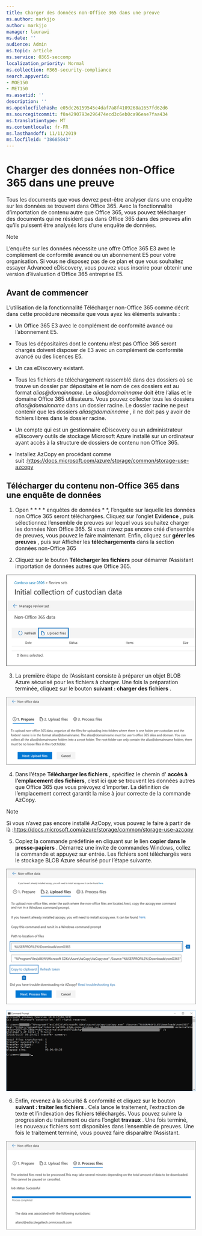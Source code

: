 ```yaml
---
title: Charger des données non-Office 365 dans une preuve
ms.author: markjjo
author: markjjo
manager: laurawi
ms.date: ''
audience: Admin
ms.topic: article
ms.service: O365-seccomp
localization_priority: Normal
ms.collection: M365-security-compliance
search.appverid:
- MOE150
- MET150
ms.assetid: ''
description: ''
ms.openlocfilehash: e05dc26159545e4daf7a8f4109268a1657fd62d6
ms.sourcegitcommit: f0a4290793e296474ecd3c6eb0ca96eae7faa434
ms.translationtype: MT
ms.contentlocale: fr-FR
ms.lasthandoff: 11/11/2019
ms.locfileid: "38685843"
---
```

# <a name="load-non-office-365-data-into-evidence"></a>Charger des données non-Office 365 dans une preuve

Tous les documents que vous devrez peut-être analyser dans une enquête sur les données se trouvent dans Office 365. Avec la fonctionnalité d’importation de contenu autre que Office 365, vous pouvez télécharger des documents qui ne résident pas dans Office 365 dans des preuves afin qu’ils puissent être analysés lors d’une enquête de données.

>[!Note]
>L’enquête sur les données nécessite une offre Office 365 E3 avec le complément de conformité avancé ou un abonnement E5 pour votre organisation. Si vous ne disposez pas de ce plan et que vous souhaitez essayer Advanced eDiscovery, vous pouvez vous inscrire pour obtenir une version d’évaluation d’Office 365 entreprise E5.

## <a name="before-you-begin"></a>Avant de commencer

L’utilisation de la fonctionnalité Télécharger non-Office 365 comme décrit dans cette procédure nécessite que vous ayez les éléments suivants :

- Un Office 365 E3 avec le complément de conformité avancé ou l’abonnement E5.

- Tous les dépositaires dont le contenu n’est pas Office 365 seront chargés doivent disposer de E3 avec un complément de conformité avancé ou des licences E5.

- Un cas eDiscovery existant.

- Tous les fichiers de téléchargement rassemblé dans des dossiers où se trouve un dossier par dépositaire et le nom de ces dossiers est au format *alias@domainname*. Le *alias@domainname* doit être l’alias et le domaine Office 365 utilisateurs. Vous pouvez collecter tous les dossiers *alias@domainname* dans un dossier racine. Le dossier racine ne peut contenir que les dossiers *alias@domainname* , il ne doit pas y avoir de fichiers libres dans le dossier racine.

- Un compte qui est un gestionnaire eDiscovery ou un administrateur eDiscovery outils de stockage Microsoft Azure installé sur un ordinateur ayant accès à la structure de dossiers de contenu non Office 365.

- Installez AzCopy en procédant comme suit :https://docs.microsoft.com/azure/storage/common/storage-use-azcopy

## <a name="upload-non-office-365-content-in-to-a-data-investigation"></a>Télécharger du contenu non-Office 365 dans une enquête de données

1. Open * * * * enquêtes de données * *, l’enquête sur laquelle les données non Office 365 seront téléchargées.  Cliquez sur l’onglet **Evidence** , puis sélectionnez l’ensemble de preuves sur lequel vous souhaitez charger les données Non Office 365.  Si vous n’avez pas encore créé d’ensemble de preuves, vous pouvez le faire maintenant.  Enfin, cliquez sur **gérer les preuves** , puis sur Afficher les **téléchargements** dans la section données non-Office 365

2. Cliquez sur le bouton **Télécharger les fichiers** pour démarrer l’Assistant importation de données autres que Office 365.

![Charger des fichiers](media/574f4059-4146-4058-9df3-ec97cf28d7c7.png)

3. La première étape de l’Assistant consiste à préparer un objet BLOB Azure sécurisé pour les fichiers à charger.  Une fois la préparation terminée, cliquez sur le bouton **suivant : charger des fichiers** .

![Préparation à l’importation de données non Office 365](media/0670a347-a578-454a-9b3d-e70ef47aec57.png)
 
4. Dans l’étape **Télécharger les fichiers** , spécifiez le chemin d' **accès à l’emplacement des fichiers**, c’est ici que se trouvent les données autres que Office 365 que vous prévoyez d’importer.  La définition de l’emplacement correct garantit la mise à jour correcte de la commande AzCopy.

> [!NOTE]
> Si vous n’avez pas encore installé AzCopy, vous pouvez le faire à partir de là :https://docs.microsoft.com/azure/storage/common/storage-use-azcopy

5. Copiez la commande prédéfinie en cliquant sur le lien **copier dans le presse-papiers** . Démarrez une invite de commandes Windows, collez la commande et appuyez sur entrée.  Les fichiers sont téléchargés vers le stockage BLOB Azure sécurisé pour l’étape suivante.

![Charger des fichiers pour l’importation de données non-Office 365](media/3ea53b5d-7f9b-4dfc-ba63-90a38c14d41a.png)

![Utiliser AzCopy pour importer des données autres que Office 365](media/504e2dbe-f36f-4f36-9b08-04aea85d8250.png)

6. Enfin, revenez à la sécurité & conformité et cliquez sur le bouton **suivant : traiter les fichiers** .  Cela lance le traitement, l’extraction de texte et l’indexation des fichiers téléchargés.  Vous pouvez suivre la progression du traitement ou dans l’onglet **travaux** .  Une fois terminé, les nouveaux fichiers sont disponibles dans l’ensemble de preuves.  Une fois le traitement terminé, vous pouvez faire disparaître l’Assistant.

![Fichiers du processus d’importation non-Office 365](media/218b1545-416a-4a9f-9b25-3b70e8508f67.png)

